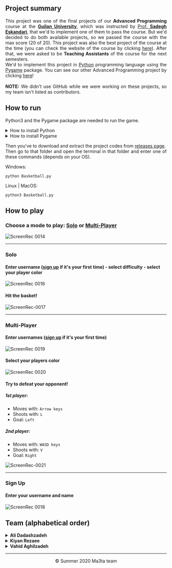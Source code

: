 ## Project summary
<p align="justify">
  This project was one of the final projects of our <b>Advanced Programming</b> course at the <a href="https://guilan.ac.ir/en/home"><b>Guilan University</b></a>, which was instructed by <a href="https://staff.guilan.ac.ir/eskandari/?lg=1">Prof. <b>Sadegh Eskandari</b></a>, that we'd to implement one of them to pass the course. But we'd decided to do both available projects, so we passed the course with the max score (20 of 20). This project was also the best project of the course at the time (you can check the website of the course by clicking <a href="https://sadegh28.github.io/AP98992/projects.html">here</a>). After that, we were asked to be <b>Teaching Assistants</b> of the course for the next semesters.
  <br>
  We'd to implement this project in <a href="https://www.python.org/">Python</a> programming language using the <a href="https://www.pygame.org/news">Pygame</a> package. You can see our other Advanced Programming project by clicking <a href="https://github.com/mehrshaad/AP_System-Provider_Project">here</a>!
  <br>
  <br>
  <b>NOTE:</b> We didn't use GitHub while we were working on these projects, so my team isn't listed as contributors.
</p>

## How to run
<p align="justify">
  Python3 and the Pygame package are needed to run the game.
</p>
<details>
  <summary>How to install Python</summary>

Download a suitable Python version from [**here**](https://www.python.org/downloads/).\
Then install it and don't forget to check (enable) the `add to path` option while installing.\
After that you can test it by entering `pip3` command in the terminal.

</details>

<details>
  <summary>How to install Pygame</summary>

Windows:
```shell
pip install pygame
```

Linux | MacOS:
```shell
pip3 install pygame
```

</details>

<p align="justify">
  Then you've to download and extract the project codes from <a href="https://github.com/mehrshaad/AP_Basketball_Project/releases">releases page</a>.
  <br>
  Then go to that folder and open the terminal in that folder and enter one of these commands (depends on your OS).
</p>

Windows:
```shell
python Basketball.py
```

Linux | MacOS:
```shell
python3 Basketball.py
```

## How to play
  ### Choose a mode to play: [Solo](https://github.com/mehrshaad/AP_Basketball_Project#solo) or [Multi-Player](https://github.com/mehrshaad/AP_Basketball_Project#multi-player)
  ![ScreenRec 0014](https://user-images.githubusercontent.com/60104751/130366579-d04f83a2-b7d6-4fd4-90e6-a9d50ee42e4a.jpg)

  ---

  ### Solo
  #### Enter username ([sign up](https://github.com/mehrshaad/AP_Basketball_Project#sign-up) if it's your first time) - select difficulty - select your player color
  ![ScreenRec 0016](https://user-images.githubusercontent.com/60104751/130366814-47de448a-c783-4120-ac00-102fe216d1b6.jpg)

  #### Hit the basket!
  ![ScreenRec-0017](https://user-images.githubusercontent.com/60104751/130366971-fd6b68e4-c1eb-4582-b445-78bc42c10a0d.gif)

  ---

  ### Multi-Player
  #### Enter usernames ([sign up](https://github.com/mehrshaad/AP_Basketball_Project#sign-up) if it's your first time)
  ![ScreenRec 0019](https://user-images.githubusercontent.com/60104751/130367198-fe4dbe5d-2d1e-4a40-b749-f0e8a4dfc59b.jpg)

  #### Select your players color
  ![ScreenRec 0020](https://user-images.githubusercontent.com/60104751/130367228-760ad243-2543-4a83-b475-df7583a40d0f.jpg)

  #### Try to defeat your opponent!
  ##### 1st player:
  + Moves with: `Arrow keys`
  + Shoots with: `L`
  + Goal: `Left`

  ##### 2nd player:
  + Moves with: `WASD keys`
  + Shoots with: `V`
  + Goal: `Right`

  ![ScreenRec-0021](https://user-images.githubusercontent.com/60104751/130367487-82477484-2b80-418d-935e-1bf9df052634.gif)

  ---

  ### Sign Up
  #### Enter your username and name
  ![ScreenRec 0018](https://user-images.githubusercontent.com/60104751/130367327-a6d71bd1-8c09-40e4-af25-0858b62f4435.jpg)

## Team (alphabetical order)
<details>
  <summary><b>Ali Dadashzadeh</b></summary>
  <br>
  <a href="https://github.com/mehrshaad"><img src="https://img.shields.io/badge/GitHub-100000?style=for-the-badge&logo=github&logoColor=white" /></a>
  <a href="https://www.linkedin.com/in/mehrshad-dadashzadeh-7053491b3/"><img src="https://img.shields.io/badge/LinkedIn-0077B5?style=for-the-badge&logo=linkedin&logoColor=white" /></a>
  <a href="mailto:mehrdadashzadeh1379@gmail.com"><img src="https://img.shields.io/badge/Gmail-D14836?style=for-the-badge&logo=gmail&logoColor=white" /></a>
  <hr/>
</details>

<details>
  <summary><b>Kiyan Rezaee</b></summary>
  <br>
  <a href="https://github.com/kiyan-rezaee"><img src="https://img.shields.io/badge/GitHub-100000?style=for-the-badge&logo=github&logoColor=white" /></a>
  <a href="https://www.linkedin.com/in/kiyan-rezaee-7631751a4/"><img src="https://img.shields.io/badge/LinkedIn-0077B5?style=for-the-badge&logo=linkedin&logoColor=white" /></a>
  <a href="mailto:kiyanrezaee17@gmail.com"><img src="https://img.shields.io/badge/Gmail-D14836?style=for-the-badge&logo=gmail&logoColor=white" /></a>
  <hr/>
</details>

<details>
  <summary><b>Vahid Aghilzadeh</b></summary>
  <br>
  <a href="https://github.com/vahidaghili"><img src="https://img.shields.io/badge/GitHub-100000?style=for-the-badge&logo=github&logoColor=white" /></a>
  <a href="https://www.linkedin.com/in/vahid-aghilzadeh-790b20158/"><img src="https://img.shields.io/badge/LinkedIn-0077B5?style=for-the-badge&logo=linkedin&logoColor=white" /></a>
  <a href="mailto:vahidaghilizadeh.com@gmail.com"><img src="https://img.shields.io/badge/Gmail-D14836?style=for-the-badge&logo=gmail&logoColor=white" /></a>
</details>

<hr/>
<p align="center">
    © Summer 2020 Ma3ta team
</p>

